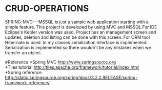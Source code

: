 # CRUD-OPERATIONS
SPRING-MVC---MSSQL is just a sample web application starting with a simple feature.
This project is developed by using MVC and MSSQL.For IDE Eclipse's Kepler version was used. Project has an management screen and updates, deletion and listing can be done with this screen.
For ORM tool Hibernate is used.
In my classes serialization interface is implemented. Serialization is implemented so there wouldn't be any mistakes when we transfer an object.

#Reference
*Spring MVC http://www.springsource.org                           
*Tiles tutorial http://tiles.apache.org/framework/tutorial/index.html         
*Spring reference http://static.springsource.org/spring/docs/3.2.2.RELEASE/spring-framework-reference/
